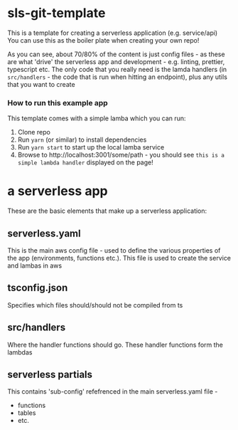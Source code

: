 # sls-git-template
This is a template for creating a serverless application (e.g. service/api)  
You can use this as the boiler plate when creating your own repo!

As you can see, about 70/80% of the content is just config files - as these are what
'drive' the serverless app and development - e.g. linting, prettier, typescript etc.
The only code that you really need is the lamda handlers (in `src/handlers` - the code that is run when hitting an endpoint), plus any utils that you want to create

### How to run this example app
This template comes with a simple lamba which you can run:
1. Clone repo
2. Run `yarn` (or similar) to install dependencies
3. Run `yarn start` to start up the local lamba service
4. Browse to http://localhost:3001/some/path - you should see `this is a simple lambda handler` displayed on the page!

# a serverless app
These are the basic elements that make up a serverless application:

## serverless.yaml
This is the main aws config file - used to define the various properties of the app 
(environments, functions etc.). This file is used to create the service and lambas in aws

## tsconfig.json
Specifies which files should/should not be compiled from ts

## src/handlers
Where the handler functions should go. These handler functions form the lambdas

## serverless partials
This contains 'sub-config' refefrenced in the main serverless.yaml file -
- functions
- tables
- etc.
